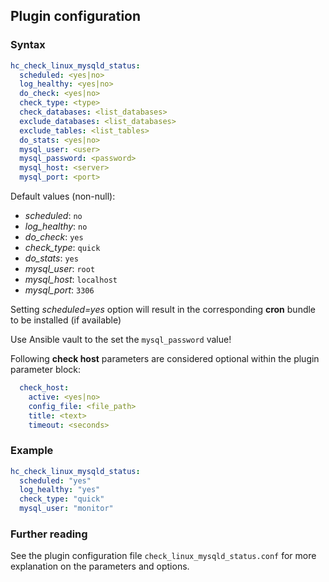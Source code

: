 ## Plugin configuration

### Syntax

```yaml
hc_check_linux_mysqld_status:
  scheduled: <yes|no>
  log_healthy: <yes|no>
  do_check: <yes|no>
  check_type: <type>
  check_databases: <list_databases>
  exclude_databases: <list_databases>
  exclude_tables: <list_tables>
  do_stats: <yes|no>
  mysql_user: <user>
  mysql_password: <password>
  mysql_host: <server>
  mysql_port: <port>
```

Default values (non-null):
* *scheduled*: `no`
* *log_healthy*: `no`
* *do_check*: `yes`
* *check_type*: `quick`
* *do_stats*: `yes`
* *mysql_user*: `root`
* *mysql_host*: `localhost`
* *mysql_port*: `3306`

Setting *scheduled=yes* option will result in the corresponding **cron** bundle to be installed (if available)

Use Ansible vault to the set the `mysql_password` value!

Following **check host** parameters are considered optional within the plugin parameter block:

```yaml
  check_host:
    active: <yes|no>
    config_file: <file_path>
    title: <text>
    timeout: <seconds>
```

### Example

```yaml
hc_check_linux_mysqld_status:
  scheduled: "yes"    
  log_healthy: "yes"
  check_type: "quick"
  mysql_user: "monitor"
```

### Further reading

See the plugin configuration file `check_linux_mysqld_status.conf` for more explanation on the parameters and options.
